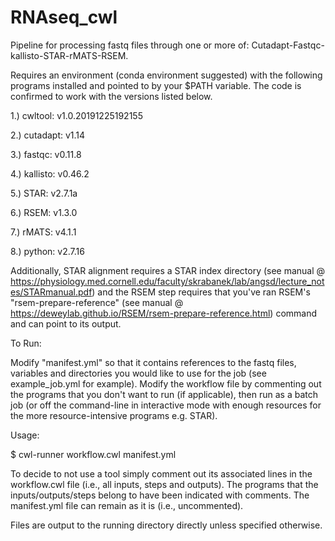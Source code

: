 # RNAseq_cwl
Pipeline for processing fastq files through one or more of: Cutadapt-Fastqc-kallisto-STAR-rMATS-RSEM.

Requires an environment (conda environment suggested) with the following programs installed and pointed to by your $PATH variable. The code is confirmed to work with the versions listed below.

  1.) cwltool: v1.0.20191225192155
  
  2.) cutadapt: v1.14
  
  3.) fastqc: v0.11.8
  
  4.) kallisto: v0.46.2
  
  5.) STAR: v2.7.1a
  
  6.) RSEM: v1.3.0 
  
  7.) rMATS: v4.1.1
  
  8.) python: v2.7.16

Additionally, STAR alignment requires a STAR index directory (see manual @ https://physiology.med.cornell.edu/faculty/skrabanek/lab/angsd/lecture_notes/STARmanual.pdf) and the RSEM step requires that you've ran RSEM's "rsem-prepare-reference" (see manual @ https://deweylab.github.io/RSEM/rsem-prepare-reference.html) command and can point to its output. 

To Run:

Modify "manifest.yml" so that it contains references to the fastq files, variables and directories you would like to use for the job (see example_job.yml for example). Modify the workflow file by commenting out the programs that you don't want to run (if applicable), then run as a batch job (or off the command-line in interactive mode with enough resources for the more resource-intensive programs e.g. STAR).

Usage:

$ cwl-runner workflow.cwl manifest.yml

To decide to not use a tool simply comment out its associated lines in the workflow.cwl file (i.e., all inputs, steps and outputs). The programs that the inputs/outputs/steps belong to have been indicated with comments. The manifest.yml file can remain as it is (i.e., uncommented).

Files are output to the running directory directly unless specified otherwise.

